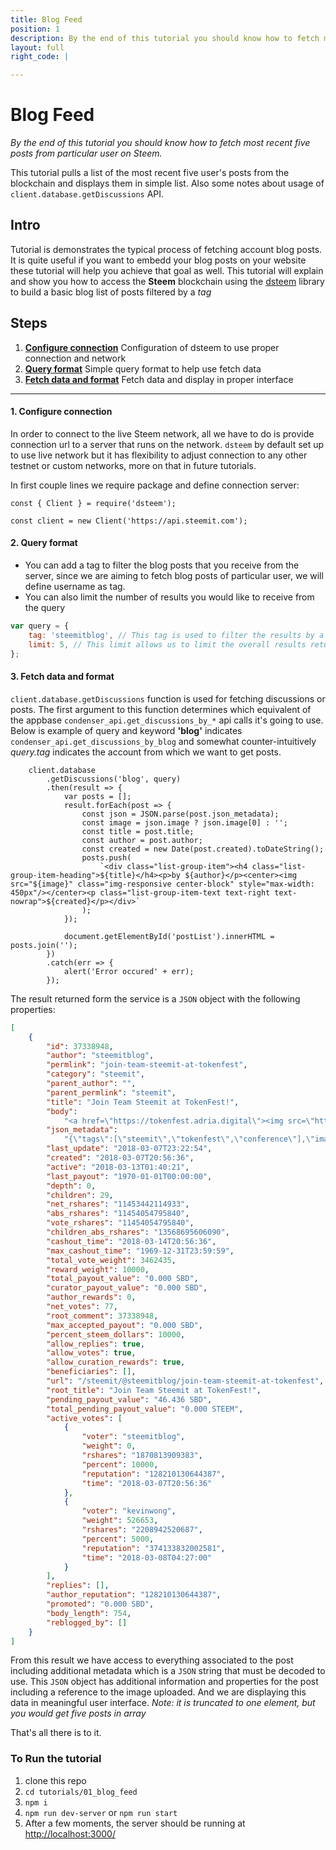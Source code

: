 ```yaml
---
title: Blog Feed
position: 1
description: By the end of this tutorial you should know how to fetch most recent five posts from particular user on Steem
layout: full
right_code: |

---
```

# Blog Feed

_By the end of this tutorial you should know how to fetch most recent five posts from particular user on Steem._

This tutorial pulls a list of the most recent five user's posts from the blockchain and displays them in simple list. Also some notes about usage of `client.database.getDiscussions` API.

## Intro

Tutorial is demonstrates the typical process of fetching account blog posts. It is quite useful if you want to embedd your blog posts on your website these tutorial will help you achieve that goal as well. This tutorial will explain and show you how to access the **Steem** blockchain using the [dsteem](https://github.com/jnordberg/dsteem) library to build a basic blog list of posts filtered by a _tag_

## Steps

1.  [**Configure connection**](#Configure-connection) Configuration of dsteem to use proper connection and network
1.  [**Query format**](#Query-format) Simple query format to help use fetch data
1.  [**Fetch data and format**](#Fetch-data-and-format) Fetch data and display in proper interface

---

#### 1. Configure connection<a name="Configure-connection"></a>

In order to connect to the live Steem network, all we have to do is provide connection url to a server that runs on the network. `dsteem` by default set up to use live network but it has flexibility to adjust connection to any other testnet or custom networks, more on that in future tutorials.

In first couple lines we require package and define connection server:

```
const { Client } = require('dsteem');

const client = new Client('https://api.steemit.com');
```

#### 2. Query format<a name="Query-format"></a>

*   You can add a tag to filter the blog posts that you receive from the server, since we are aiming to fetch blog posts of particular user, we will define username as tag.
*   You can also limit the number of results you would like to receive from the query

```javascript
var query = {
    tag: 'steemitblog', // This tag is used to filter the results by a specific post tag
    limit: 5, // This limit allows us to limit the overall results returned to 5
};
```

#### 3. Fetch data and format<a name="Fetch-data-and-format"></a>

`client.database.getDiscussions` function is used for fetching discussions or posts. The first argument to this function determines which equivalent of the appbase `condenser_api.get_discussions_by_*` api calls it's going to use.  Below is example of query and keyword **'blog'** indicates `condenser_api.get_discussions_by_blog` and somewhat counter-intuitively _query.tag_ indicates the account from which we want to get posts.

```
    client.database
        .getDiscussions('blog', query)
        .then(result => {
            var posts = [];
            result.forEach(post => {
                const json = JSON.parse(post.json_metadata);
                const image = json.image ? json.image[0] : '';
                const title = post.title;
                const author = post.author;
                const created = new Date(post.created).toDateString();
                posts.push(
                    `<div class="list-group-item"><h4 class="list-group-item-heading">${title}</h4><p>by ${author}</p><center><img src="${image}" class="img-responsive center-block" style="max-width: 450px"/></center><p class="list-group-item-text text-right text-nowrap">${created}</p></div>`
                );
            });

            document.getElementById('postList').innerHTML = posts.join('');
        })
        .catch(err => {
            alert('Error occured' + err);
        });
```

The result returned form the service is a `JSON` object with the following properties:

```json
[
    {
        "id": 37338948,
        "author": "steemitblog",
        "permlink": "join-team-steemit-at-tokenfest",
        "category": "steemit",
        "parent_author": "",
        "parent_permlink": "steemit",
        "title": "Join Team Steemit at TokenFest!",
        "body":
            "<a href=\"https://tokenfest.adria.digital\"><img src=\"https://i.imgur.com/fOScDIW.png\"/></a>\n\nHello Steemians! If you’d like to meet Team Steemit live-in-person, or are just interested in attending what promises to be a great blockchain conference, join us at <a href=\"https://tokenfest.adria.digital/\">TokenFest</a> in San Francisco from March 15th to 16th. \n\nSteemit CEO, Ned Scott, will be participating in a fireside chat alongside Steemit’s CTO, Harry Schmidt, as well as the creator of Utopian.io, Diego Pucci. Steemit will also be hosting the opening party on Thursday night and we’d certainly love to meet as many of you as possible IRL, so head on over to https://tokenfest.adria.digital/ and get your tickets while you can. \n\n*Team Steemit*",
        "json_metadata":
            "{\"tags\":[\"steemit\",\"tokenfest\",\"conference\"],\"image\":[\"https://i.imgur.com/fOScDIW.png\"],\"links\":[\"https://tokenfest.adria.digital\",\"https://tokenfest.adria.digital/\"],\"app\":\"steemit/0.1\",\"format\":\"markdown\"}",
        "last_update": "2018-03-07T23:22:54",
        "created": "2018-03-07T20:56:36",
        "active": "2018-03-13T01:40:21",
        "last_payout": "1970-01-01T00:00:00",
        "depth": 0,
        "children": 29,
        "net_rshares": "11453442114933",
        "abs_rshares": "11454054795840",
        "vote_rshares": "11454054795840",
        "children_abs_rshares": "13568695606090",
        "cashout_time": "2018-03-14T20:56:36",
        "max_cashout_time": "1969-12-31T23:59:59",
        "total_vote_weight": 3462435,
        "reward_weight": 10000,
        "total_payout_value": "0.000 SBD",
        "curator_payout_value": "0.000 SBD",
        "author_rewards": 0,
        "net_votes": 77,
        "root_comment": 37338948,
        "max_accepted_payout": "0.000 SBD",
        "percent_steem_dollars": 10000,
        "allow_replies": true,
        "allow_votes": true,
        "allow_curation_rewards": true,
        "beneficiaries": [],
        "url": "/steemit/@steemitblog/join-team-steemit-at-tokenfest",
        "root_title": "Join Team Steemit at TokenFest!",
        "pending_payout_value": "46.436 SBD",
        "total_pending_payout_value": "0.000 STEEM",
        "active_votes": [
            {
                "voter": "steemitblog",
                "weight": 0,
                "rshares": "1870813909383",
                "percent": 10000,
                "reputation": "128210130644387",
                "time": "2018-03-07T20:56:36"
            },
            {
                "voter": "kevinwong",
                "weight": 526653,
                "rshares": "2208942520687",
                "percent": 5000,
                "reputation": "374133832002581",
                "time": "2018-03-08T04:27:00"
            }
        ],
        "replies": [],
        "author_reputation": "128210130644387",
        "promoted": "0.000 SBD",
        "body_length": 754,
        "reblogged_by": []
    }
]
```

From this result we have access to everything associated to the post including additional metadata which is a `JSON` string that must be decoded to use. This `JSON` object has additional information and properties for the post including a reference to the image uploaded. And we are displaying this data in meaningful user interface. _Note: it is truncated to one element, but you would get five posts in array_

That's all there is to it.

### To Run the tutorial

1.  clone this repo
1.  `cd tutorials/01_blog_feed`
1.  `npm i`
1.  `npm run dev-server` or `npm run start`
1.  After a few moments, the server should be running at [http://localhost:3000/](http://localhost:3000/)
